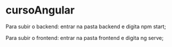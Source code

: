 # cursoAngular

Para subir o backend: entrar na pasta backend e digita npm start;

Para subir o frontend: entrar na pasta frontend e digita ng serve;
